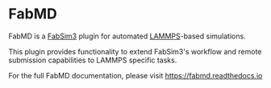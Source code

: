 
# FabMD
FabMD is a  [FabSim3](https://github.com/djgroen/FabSim3) plugin for automated [LAMMPS](https://lammps.sandia.gov/)-based simulations.

This plugin provides functionality to extend FabSim3's workflow and remote submission capabilities to LAMMPS specific tasks.


For the full FabMD documentation, please visit https://fabmd.readthedocs.io

